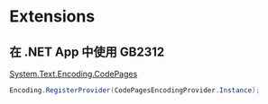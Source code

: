 # Extensions

## 在 .NET App 中使用 GB2312

[System.Text.Encoding.CodePages](https://www.nuget.org/packages/System.Text.Encoding.CodePages)

```csharp
Encoding.RegisterProvider(CodePagesEncodingProvider.Instance);
```
